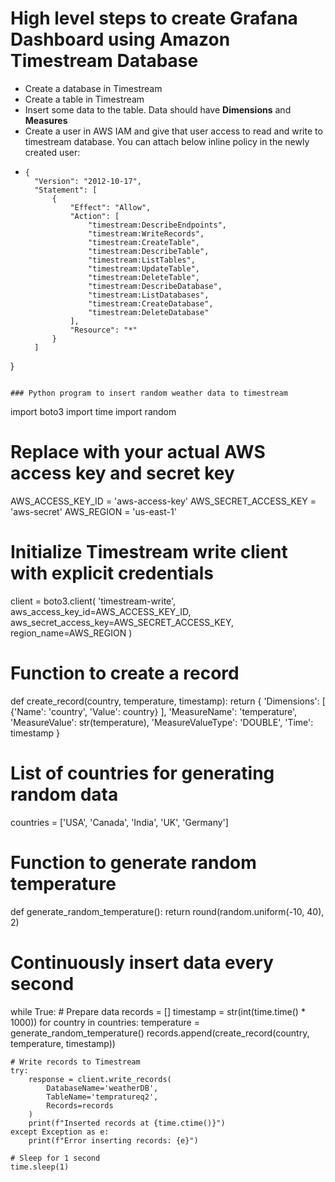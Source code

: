 # High level steps to create Grafana Dashboard using Amazon Timestream Database
- Create a database in Timestream
- Create a table in Timestream
- Insert some data to the table. Data should have **Dimensions** and **Measures**
- Create a user in AWS IAM and give that user access to read and write to timestream database. You can attach below inline policy in the newly created user:
- ```
  {
	"Version": "2012-10-17",
	"Statement": [
		{
			"Effect": "Allow",
			"Action": [
				"timestream:DescribeEndpoints",
				"timestream:WriteRecords",
				"timestream:CreateTable",
				"timestream:DescribeTable",
				"timestream:ListTables",
				"timestream:UpdateTable",
				"timestream:DeleteTable",
				"timestream:DescribeDatabase",
				"timestream:ListDatabases",
				"timestream:CreateDatabase",
				"timestream:DeleteDatabase"
			],
			"Resource": "*"
		}
	]
}
```

### Python program to insert random weather data to timestream

```
import boto3
import time
import random

# Replace with your actual AWS access key and secret key
AWS_ACCESS_KEY_ID = 'aws-access-key'
AWS_SECRET_ACCESS_KEY = 'aws-secret'
AWS_REGION = 'us-east-1'

# Initialize Timestream write client with explicit credentials
client = boto3.client(
    'timestream-write',
    aws_access_key_id=AWS_ACCESS_KEY_ID,
    aws_secret_access_key=AWS_SECRET_ACCESS_KEY,
    region_name=AWS_REGION
)


# Function to create a record
def create_record(country, temperature, timestamp):
    return {
        'Dimensions': [
            {'Name': 'country', 'Value': country}
        ],
        'MeasureName': 'temperature',
        'MeasureValue': str(temperature),
        'MeasureValueType': 'DOUBLE',
        'Time': timestamp
    }

# List of countries for generating random data
countries = ['USA', 'Canada', 'India', 'UK', 'Germany']

# Function to generate random temperature
def generate_random_temperature():
    return round(random.uniform(-10, 40), 2)

# Continuously insert data every second
while True:
    # Prepare data
    records = []
    timestamp = str(int(time.time() * 1000))
    for country in countries:
        temperature = generate_random_temperature()
        records.append(create_record(country, temperature, timestamp))
    
    # Write records to Timestream
    try:
        response = client.write_records(
            DatabaseName='weatherDB',
            TableName='tempratureq2',
            Records=records
        )
        print(f"Inserted records at {time.ctime()}")
    except Exception as e:
        print(f"Error inserting records: {e}")
    
    # Sleep for 1 second
    time.sleep(1)
```
